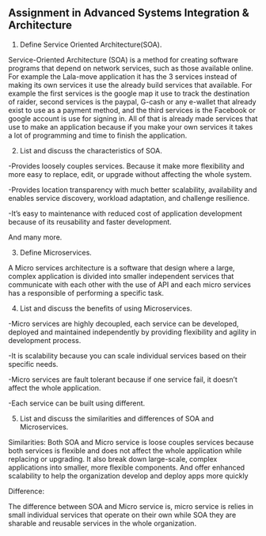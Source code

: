## Assignment in Advanced Systems Integration & Architecture
1. Define Service Oriented Architecture(SOA).

Service-Oriented Architecture (SOA) is a method for creating software programs that depend on network services, such as those available online. For example the Lala-move application it has the 3 services instead of making its own services it use the already build services that available. For example the first services is the google map it use to track the destination of raider, second services is the paypal, G-cash or any e-wallet that already exist to use as a payment method, and the third services is the Facebook or google account is use for signing in. All of that is already made services that use to make an application because if you make your own services it takes a lot of programming and time to finish the application.


2. List and discuss the characteristics of SOA.

-Provides loosely couples services. Because it make more flexibility and more easy to replace, edit, or upgrade without affecting the whole system.

-Provides location transparency with much better scalability, availability and enables service discovery, workload adaptation, and challenge resilience.

-It’s easy to maintenance with reduced cost of application development because of its reusability and faster development.

And many more.


3. Define Microservices.

A Micro services architecture is a software that design where a large, complex application is divided into smaller independent services that communicate with each other with the use of API and each micro services has a responsible of performing a specific task.

4. List and discuss the benefits of using Microservices.

-Micro services are highly decoupled, each service can be developed, deployed and maintained independently by providing flexibility and agility in development process.

-It is scalability because you can scale individual services based on their specific needs.

-Micro services are fault tolerant because if one service fail, it doesn’t affect the whole application.

-Each service can be built using different.



5. List and discuss the similarities and differences of SOA and Microservices.


Similarities:
Both SOA and Micro service is loose couples services because both services is flexible and does not affect the whole application while replacing or upgrading.
It also break down large-scale, complex applications into smaller, more flexible components. And offer enhanced scalability to help the organization develop and deploy apps more quickly

Difference:

The difference between SOA and Micro service is, micro service is relies in small individual services that operate on their own while SOA they are sharable and reusable services in the whole organization. 

